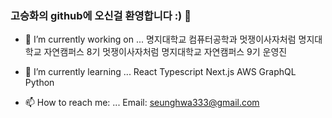 ### 고승화의 github에 오신걸 환영합니다 :) 👋

- 🔭 I’m currently working on ...
명지대학교 컴퓨터공학과
멋쟁이사자처럼 명지대학교 자연캠퍼스 8기
멋쟁이사자처럼 명지대학교 자연캠퍼스 9기 운영진

- 🌱 I’m currently learning ...
React
Typescript
Next.js
AWS
GraphQL
Python

- 📫 How to reach me: ...
Email: seunghwa333@gmail.com



